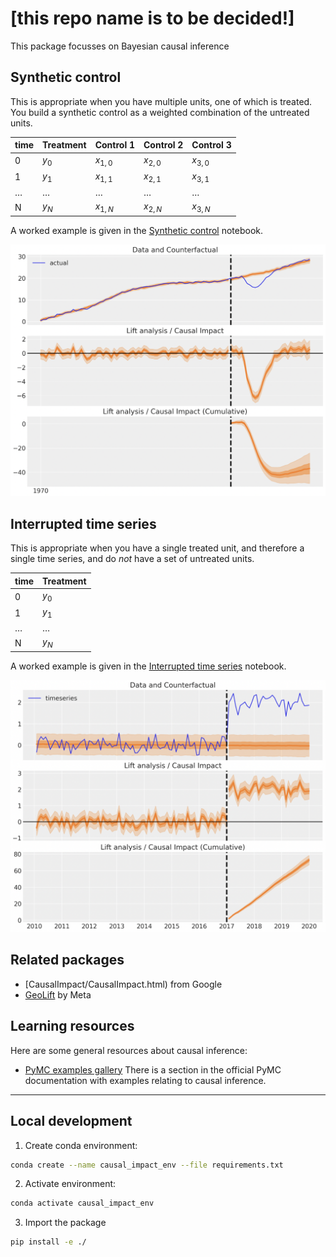 # [this repo name is to be decided!]

This package focusses on Bayesian causal inference

## Synthetic control
This is appropriate when you have multiple units, one of which is treated. You build a synthetic control as a weighted combination of the untreated units.

| time | Treatment | Control 1 | Control 2 | Control 3 |
|------|-----------|-----------|-----------|-----------|
| 0    | $y_0$ | $x_{1,0}$ | $x_{2,0}$ | $x_{3,0}$ |
| 1    | $y_1$ | $x_{1,1}$ | $x_{2,1}$ | $x_{3,1}$ |
|$\ldots$ | $\ldots$  | $\ldots$  | $\ldots$  | $\ldots$  |
| N    | $y_N$ | $x_{1,N}$ | $x_{2,N}$ | $x_{3,N}$ |

A worked example is given in the [Synthetic control](notebooks/synthetic_control.ipynb) notebook.

![](img/synthetic_control.png)

## Interrupted time series
This is appropriate when you have a single treated unit, and therefore a single time series, and do _not_ have a set of untreated units.

| time | Treatment |
|------|-----------|
| 0    | $y_0$ |
| 1    | $y_1$ |
|$\ldots$ | $\ldots$  |
| N    | $y_N$ |

A worked example is given in the [Interrupted time series](notebooks/interrupted_time_series_no_predictors.ipynb) notebook.

![](img/interrupted_time_series.png)

## Related packages

* [CausalImpact/CausalImpact.html) from Google
* [GeoLift](https://github.com/facebookincubator/GeoLift/) by Meta


## Learning resources
Here are some general resources about causal inference:

* [PyMC examples gallery](https://www.pymc.io/projects/examples/en/latest/gallery.html) There is a section in the official PyMC documentation with examples relating to causal inference.


--- 

## Local development

1. Create conda environment:

```bash
conda create --name causal_impact_env --file requirements.txt
```

2. Activate environment:

```bash
conda activate causal_impact_env
```

3. Import the package

```bash
pip install -e ./
```